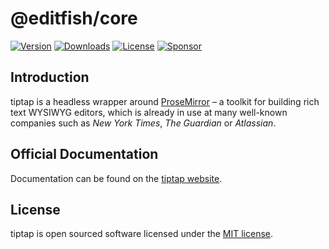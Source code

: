 # @editfish/core
[![Version](https://img.shields.io/npm/v/@editfish/core.svg?label=version)](https://www.npmjs.com/package/@editfish/core)
[![Downloads](https://img.shields.io/npm/dm/@editfish/core.svg)](https://npmcharts.com/compare/tiptap?minimal=true)
[![License](https://img.shields.io/npm/l/@editfish/core.svg)](https://www.npmjs.com/package/@editfish/core)
[![Sponsor](https://img.shields.io/static/v1?label=Sponsor&message=%E2%9D%A4&logo=GitHub)](https://github.com/sponsors/ueberdosis)

## Introduction
tiptap is a headless wrapper around [ProseMirror](https://ProseMirror.net) – a toolkit for building rich text WYSIWYG editors, which is already in use at many well-known companies such as *New York Times*, *The Guardian* or *Atlassian*.

## Official Documentation
Documentation can be found on the [tiptap website](https://tiptap.dev).

## License
tiptap is open sourced software licensed under the [MIT license](https://github.com/ueberdosis/tiptap/blob/main/LICENSE.md).

